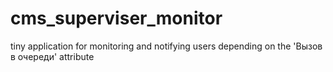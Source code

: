 # cms_superviser_monitor
tiny application for monitoring and notifying users depending on the 'Вызов в очереди' attribute
